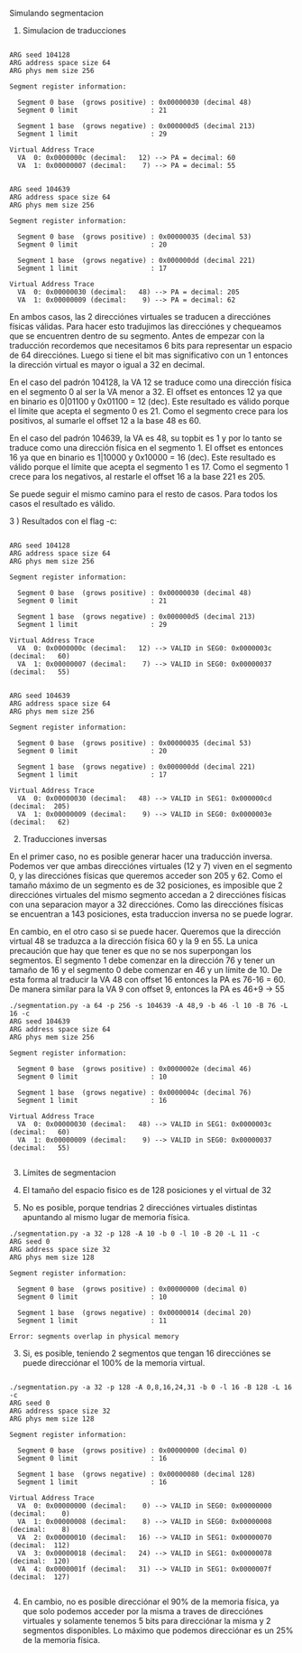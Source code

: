 Simulando segmentacion

1) Simulacion de traducciones

```

ARG seed 104128
ARG address space size 64
ARG phys mem size 256

Segment register information:

  Segment 0 base  (grows positive) : 0x00000030 (decimal 48)
  Segment 0 limit                  : 21

  Segment 1 base  (grows negative) : 0x000000d5 (decimal 213)
  Segment 1 limit                  : 29

Virtual Address Trace
  VA  0: 0x0000000c (decimal:   12) --> PA = decimal: 60
  VA  1: 0x00000007 (decimal:    7) --> PA = decimal: 55

```

```

ARG seed 104639
ARG address space size 64
ARG phys mem size 256

Segment register information:

  Segment 0 base  (grows positive) : 0x00000035 (decimal 53)
  Segment 0 limit                  : 20

  Segment 1 base  (grows negative) : 0x000000dd (decimal 221)
  Segment 1 limit                  : 17

Virtual Address Trace
  VA  0: 0x00000030 (decimal:   48) --> PA = decimal: 205
  VA  1: 0x00000009 (decimal:    9) --> PA = decimal: 62

```

En ambos casos, las 2 direcciónes virtuales se traducen a direcciónes físicas válidas. Para hacer esto tradujimos las direcciónes y chequeamos que se encuentren dentro de su segmento.
Antes de empezar con la traducción recordemos que necesitamos 6 bits para representar un espacio de 64 direcciónes.
Luego si tiene el bit mas significativo con un 1 entonces la dirección virtual es mayor o igual a 32 en decimal.

En el caso del padrón 104128, la VA 12 se traduce como una dirección física en el segmento 0 al ser la VA menor a 32.
El offset es entonces 12 ya que en binario es 0|01100 y 0x01100 = 12 (dec). 
Este resultado es válido porque el límite que acepta el segmento 0 es 21.
Como el segmento  crece para los positivos, al sumarle el offset 12 a la base 48 es 60.


En el caso del padrón 104639, la VA es 48, su topbit es 1 y por lo tanto se traduce como una dirección física en el segmento 1.
El offset es entonces 16 ya que en binario es 1|10000 y 0x10000 = 16 (dec). 
Este resultado es válido porque el límite que acepta el segmento 1 es 17.
Como el segmento 1 crece para los negativos, al restarle el offset 16 a la base 221 es 205.


Se puede seguir el mismo camino para el resto de casos. Para todos los casos el resultado es válido.


3 ) Resultados con el flag -c:

```

ARG seed 104128
ARG address space size 64
ARG phys mem size 256

Segment register information:

  Segment 0 base  (grows positive) : 0x00000030 (decimal 48)
  Segment 0 limit                  : 21

  Segment 1 base  (grows negative) : 0x000000d5 (decimal 213)
  Segment 1 limit                  : 29

Virtual Address Trace
  VA  0: 0x0000000c (decimal:   12) --> VALID in SEG0: 0x0000003c (decimal:   60)
  VA  1: 0x00000007 (decimal:    7) --> VALID in SEG0: 0x00000037 (decimal:   55)

```

```

ARG seed 104639
ARG address space size 64
ARG phys mem size 256

Segment register information:

  Segment 0 base  (grows positive) : 0x00000035 (decimal 53)
  Segment 0 limit                  : 20

  Segment 1 base  (grows negative) : 0x000000dd (decimal 221)
  Segment 1 limit                  : 17

Virtual Address Trace
  VA  0: 0x00000030 (decimal:   48) --> VALID in SEG1: 0x000000cd (decimal:  205)
  VA  1: 0x00000009 (decimal:    9) --> VALID in SEG0: 0x0000003e (decimal:   62)

```
2) Traducciones inversas

En el primer caso, no es posible generar hacer una traducción inversa. 
Podemos ver que ambas direcciónes virtuales (12 y 7) viven en el segmento 0, y las direcciónes físicas que queremos acceder son 205 y 62.
Como el tamaño máximo de un segmento es de 32 posiciones, es imposible que 2 direcciónes virtuales del mismo segmento accedan a 2 direcciónes físicas con una separacion mayor a 32 direcciónes. Como las direcciónes físicas se encuentran a 143 posiciones, esta traduccion inversa no se puede lograr.

En cambio, en el otro caso si se puede hacer. Queremos que la dirección virtual 48 se traduzca a la dirección física 60 y la 9 en 55. La unica precaución que hay que tener es que no se nos superpongan los segmentos.
El segmento 1 debe comenzar en la dirección 76 y tener un tamaño de 16 y el segmento 0 debe comenzar en 46 y un límite de 10.
De esta forma al traducir la VA 48 con offset 16 entonces la PA es 76-16 = 60.
De manera similar para la VA 9 con offset 9, entonces la PA es 46+9 -> 55

```
./segmentation.py -a 64 -p 256 -s 104639 -A 48,9 -b 46 -l 10 -B 76 -L 16 -c
ARG seed 104639
ARG address space size 64
ARG phys mem size 256

Segment register information:

  Segment 0 base  (grows positive) : 0x0000002e (decimal 46)
  Segment 0 limit                  : 10

  Segment 1 base  (grows negative) : 0x0000004c (decimal 76)
  Segment 1 limit                  : 16

Virtual Address Trace
  VA  0: 0x00000030 (decimal:   48) --> VALID in SEG1: 0x0000003c (decimal:   60)
  VA  1: 0x00000009 (decimal:    9) --> VALID in SEG0: 0x00000037 (decimal:   55)


```

3) Límites de segmentacion

1) El tamaño del espacio fisico es de 128 posiciones y el virtual de 32
2) No es posible, porque tendrias 2 direcciónes virtuales distintas apuntando al mismo lugar de memoria física. 

```
./segmentation.py -a 32 -p 128 -A 10 -b 0 -l 10 -B 20 -L 11 -c
ARG seed 0
ARG address space size 32
ARG phys mem size 128

Segment register information:

  Segment 0 base  (grows positive) : 0x00000000 (decimal 0)
  Segment 0 limit                  : 10

  Segment 1 base  (grows negative) : 0x00000014 (decimal 20)
  Segment 1 limit                  : 11

Error: segments overlap in physical memory

```

3) Si, es posible, teniendo 2 segmentos que tengan 16 direcciónes se puede direcciónar el 100% de la memoria virtual.

```

./segmentation.py -a 32 -p 128 -A 0,8,16,24,31 -b 0 -l 16 -B 128 -L 16 -c
ARG seed 0
ARG address space size 32
ARG phys mem size 128

Segment register information:

  Segment 0 base  (grows positive) : 0x00000000 (decimal 0)
  Segment 0 limit                  : 16

  Segment 1 base  (grows negative) : 0x00000080 (decimal 128)
  Segment 1 limit                  : 16

Virtual Address Trace
  VA  0: 0x00000000 (decimal:    0) --> VALID in SEG0: 0x00000000 (decimal:    0)
  VA  1: 0x00000008 (decimal:    8) --> VALID in SEG0: 0x00000008 (decimal:    8)
  VA  2: 0x00000010 (decimal:   16) --> VALID in SEG1: 0x00000070 (decimal:  112)
  VA  3: 0x00000018 (decimal:   24) --> VALID in SEG1: 0x00000078 (decimal:  120)
  VA  4: 0x0000001f (decimal:   31) --> VALID in SEG1: 0x0000007f (decimal:  127)


```

4) En cambio, no es posible direcciónar el 90% de la memoria física, ya que solo podemos acceder por la misma a traves de direcciónes virtuales y solamente tenemos 5 bits para direcciónar la misma y 2 segmentos disponibles. Lo máximo que podemos direcciónar es un 25% de la memoria física.
   